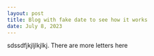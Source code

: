 ```yaml
---
layout: post
title: Blog with fake date to see how it works
date: July 8, 2023
---
```

sdssdfjkjljlkjlkj. There are more letters here